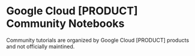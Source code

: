 # Google Cloud [PRODUCT] Community Notebooks

Community tutorials are organized by Google Cloud [PRODUCT] products and not officially maintined.